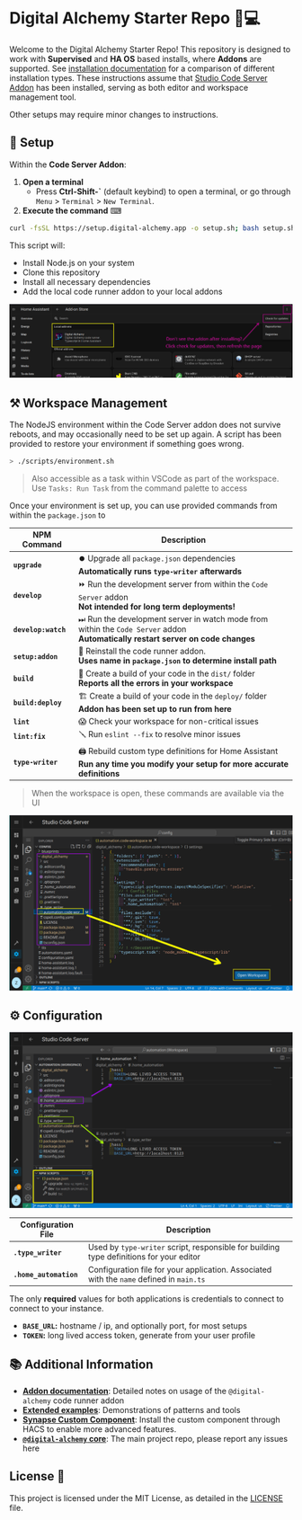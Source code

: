 # Digital Alchemy Starter Repo 🏡💻

Welcome to the Digital Alchemy Starter Repo! This repository is designed to work with **Supervised** and **HA OS** based installs, where **Addons** are supported. See [installation documentation](https://www.home-assistant.io/installation/#advanced-installation-methods) for a comparison of different installation types. These instructions assume that [Studio Code Server Addon](https://github.com/hassio-addons/addon-vscode) has been installed, serving as both editor and workspace management tool.

Other setups may require minor changes to instructions.

## 🚀 Setup

Within the **Code Server Addon**:

1. **Open a terminal**
   - Press **Ctrl-Shift-\`** (default keybind) to open a terminal, or go through `Menu` > `Terminal` > `New Terminal`.
2. **Execute the command** ⌨
```bash
curl -fsSL https://setup.digital-alchemy.app -o setup.sh; bash setup.sh
```
This script will:
- Install Node.js on your system
- Clone this repository
- Install all necessary dependencies
- Add the local code runner addon to your local addons

![img](./docs/addon.png)

## ⚒️ Workspace Management

The NodeJS environment within the Code Server addon does not survive reboots, and may occasionally need to be set up again. A script has been provided to restore your environment if something goes wrong.
```bash
> ./scripts/environment.sh
```
> Also accessible as a task within VSCode as part of the workspace. Use `Tasks: Run Task` from the command palette to access

Once your environment is set up, you can use provided commands from within the `package.json` to

| NPM Command | Description |
| ---- | ---- |
| **`upgrade`** | ⏺️ Upgrade all `package.json` dependencies<br>**Automatically runs `type-writer` afterwards** |
| **`develop`** | ⏩ Run the development server from within the `Code Server` addon<br>**Not intended for long term deployments!** |
| **`develop:watch`** | ⏭ Run the development server in watch mode from within the `Code Server` addon<br>**Automatically restart server on code changes** |
| **`setup:addon`** | 🔁 Reinstall the code runner addon. <br>**Uses name in `package.json` to determine install path** |
| **`build`** | 🔨 Create a build of your code in the `dist/` folder<br>**Reports all the errors in your workspace** |
| **`build:deploy`** | 🏗️ Create a build of your code in the `deploy/` folder<br>**Addon has been set up to run from here** |
| **`lint`** | 😱 Check your workspace for non-critical issues |
| **`lint:fix`** | 🪛 Run `eslint --fix` to resolve minor issues |
| **`type-writer`** | 🖨️ Rebuild custom type definitions for Home Assistant<br>**Run any time you modify your setup for more accurate definitions** |
> When the workspace is open, these commands are available via the UI

![open workspace](./docs/workspace_open.png)

## ⚙️ Configuration

![configuration files](./docs/setup.png)

| Configuration File | Description |
| ---- | ---- |
| **`.type_writer`** | Used by `type-writer` script, responsible for building type definitions for your editor  |
| **`.home_automation`** | Configuration file for your application. Associated with the `name` defined in `main.ts` |
The only **required** values for both applications is credentials to connect to connect to your instance.
- **`BASE_URL`:** hostname / ip, and optionally port, for most setups
- **`TOKEN`:** long lived access token, generate from your user profile

## 📚 Additional Information

- [**Addon documentation**](./addon/README.md): Detailed notes on usage of the `@digital-alchemy` code runner addon
- [**Extended examples**](https://github.com/zoe-codez/mock-home): Demonstrations of patterns and tools
- [**Synapse Custom Component**](https://github.com/zoe-codez/synapse): Install the custom component through HACS to enable more advanced features.
- [**`@digital-alchemy` core**](https://github.com/zoe-codez/digital-alchemy): The main project repo, please report any issues here

## License 📄

This project is licensed under the MIT License, as detailed in the [LICENSE](./LICENSE) file.
